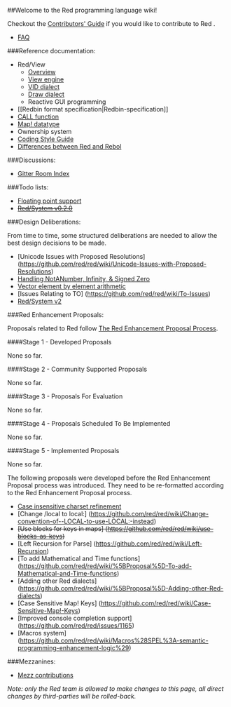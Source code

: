 ##Welcome to the Red programming language wiki!

Checkout the [Contributors' Guide](https://github.com/red/red/wiki/Contributor-Guidelines) if you would like to contribute to Red .

* [FAQ](https://github.com/red/red/wiki/FAQ)

###Reference documentation:
* Red/View
    * [Overview](https://github.com/red/red/wiki/Red-View-architecture)
    * [View engine](https://github.com/red/red/wiki/Red-View-Graphic-System)
    * [VID dialect](https://github.com/red/red/wiki/VID-Reference-Documentation)
    * [Draw dialect](https://github.com/red/red/wiki/Draw-dialect)
    * Reactive GUI programming
* [[Redbin format specification|Redbin-specification]]
* [CALL function](https://github.com/red/red/wiki/Reference-Call)
* [Map! datatype](https://github.com/red/red/wiki/Map!-datatype)
* Ownership system
* [Coding Style Guide](https://github.com/red/red/wiki/Coding-Style-Guide)
* [Differences between Red and Rebol](https://github.com/red/red/wiki/Differences-between-Red-and-Rebol)

###Discussions:
* [Gitter Room Index](https://github.com/red/red/wiki/Gitter-Room-Index)

###Todo lists:
* [Floating point support](https://github.com/red/red/wiki/Red-floating-point-support)
* <strike>[Red/System v0.2.0](https://github.com/dockimbel/Red/wiki/Red-System-v0.2.0-todo-list)</strike>

###Design Deliberations:

From time to time, some structured deliberations are needed to allow the best design decisions to be made.
* [Unicode Issues with Proposed Resolutions] (https://github.com/red/red/wiki/Unicode-Issues-with-Proposed-Resolutions)
* [Handling NotANumber, Infinity, & Signed Zero](https://github.com/red/red/wiki/The-Handling-of-NaNs,-INFs-and-signed-zeros.)
* [Vector element by element arithmetic ](https://github.com/red/red/wiki/Vector-Element-by-Element-Arithmetic)
* [Issues Relating to TO] (https://github.com/red/red/wiki/To-Issues)
* [Red/System v2](https://github.com/dockimbel/Red/wiki/Red-System-v2-Wish-List)

###Red Enhancement Proposals:

Proposals related to Red follow [The Red Enhancement Proposal Process](https://github.com/red/red/wiki/Red-Enhancement-Proposal-Process).

####Stage 1 - Developed Proposals

None so far.

####Stage 2 - Community Supported Proposals

None so far.

####Stage 3 - Proposals For Evaluation

None so far.

####Stage 4 - Proposals Scheduled To Be Implemented

None so far.

####Stage 5 - Implemented Proposals

None so far.

The following proposals were developed before the Red Enhancement Proposal process was introduced. They need to be re-formatted according to the Red Enhancement Proposal process.

* [Case insensitive charset refinement](https://github.com/red/red/wiki/Add-a-Refinement-to-the-charset-function-to-make-a-case-insensitive-bitset!)
* [Change /local to local:] (https://github.com/red/red/wiki/Change-convention-of--LOCAL-to-use-LOCAL:-instead)
* <strike>[Use blocks for keys in maps] (https://github.com/red/red/wiki/use-blocks-as-keys)</strike>
* [Left Recursion for Parse] (https://github.com/red/red/wiki/Left-Recursion)
* [To add Mathematical and Time functions] (https://github.com/red/red/wiki/%5BProposal%5D-To-add-Mathematical-and-Time-functions)
* [Adding other Red dialects] (https://github.com/red/red/wiki/%5BProposal%5D-Adding-other-Red-dialects)
* [Case Sensitive Map! Keys] (https://github.com/red/red/wiki/Case-Sensitive-Map!-Keys)
* [Improved console completion support] (https://github.com/red/red/issues/1165)
* [Macros system] (https://github.com/red/red/wiki/Macros%28SPEL%3A-semantic-programming-enhancement-logic%29)

###Mezzanines:
* [Mezz contributions](https://github.com/red/red/wiki/mezzanines)

*Note: only the Red team is allowed to make changes to this page, all direct changes by third-parties will be rolled-back.*
